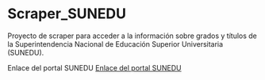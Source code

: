 # Scraper_SUNEDU

Proyecto de scraper para acceder a la información sobre grados y títulos de la Superintendencia Nacional de Educación Superior Universitaria (SUNEDU). 

Enlace del portal SUNEDU
<a href="https://enlinea.sunedu.gob.pe/" target="_blank"> Enlace del portal SUNEDU </a>

